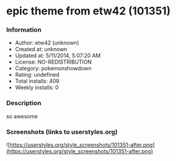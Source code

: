 # epic theme from etw42 (101351)

### Information
- Author: etw42 (unknown)
- Created at: unknown
- Updated at: 5/11/2014, 5:07:20 AM
- License: NO-REDISTRIBUTION
- Category: pokemonshowdown
- Rating: undefined
- Total installs: 409
- Weekly installs: 0


### Description
so awesome


### Screenshots (links to userstyles.org)
![https://userstyles.org/style_screenshots/101351-after.png](https://userstyles.org/style_screenshots/101351-after.png)


